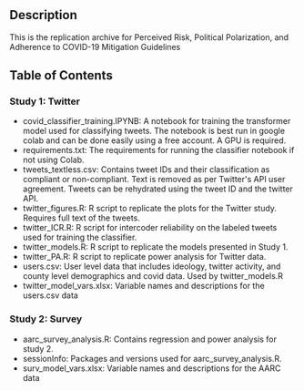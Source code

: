 # <COVID-19 Threat Perception Replication Archive>

## Description

This is the replication archive for Perceived Risk, Political Polarization, and Adherence to COVID-19 Mitigation Guidelines

## Table of Contents 

### Study 1: Twitter

- covid_classifier_training.IPYNB: A notebook for training the transformer model used for classifying tweets. The notebook is best run in google colab and can be done easily using a free account. A GPU is required.
- requirements.txt: The requirements for running the classifier notebook if not using Colab.
- tweets_textless.csv: Contains tweet IDs and their classification as compliant or non-compliant. Text is removed as per Twitter's API user agreement. Tweets can be rehydrated using the tweet ID and the twitter API.
- twitter_figures.R: R script to replicate the plots for the Twitter study. Requires full text of the tweets.
- twitter_ICR.R: R script for intercoder reliability on the labeled tweets used for training the classifier.
- twitter_models.R: R script to replicate the models presented in Study 1.
- twitter_PA.R: R script to replicate power analysis for Twitter data.
- users.csv: User level data that includes ideology, twitter activity, and county level demographics and covid data. Used by twitter_models.R
- twitter_model_vars.xlsx: Variable names and descriptions for the users.csv data

### Study 2: Survey
- aarc_survey_analysis.R: Contains regression and power analysis for study 2.
- sessionInfo: Packages and versions used for aarc_survey_analysis.R.
- surv_model_vars.xlsx: Variable names and descriptions for the AARC data